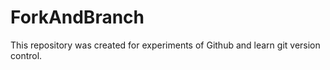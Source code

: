 # ForkAndBranch
This repository was created for experiments of Github and learn git version control.
